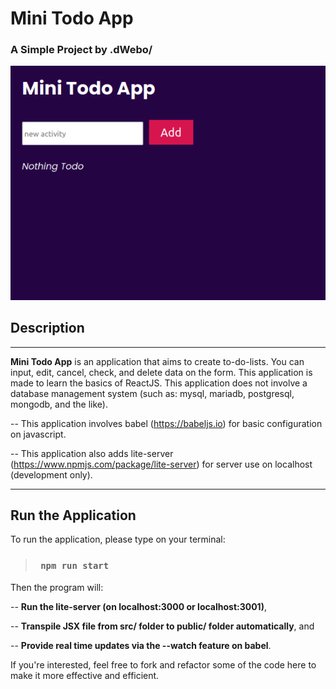 # Mini Todo App
### A Simple Project by .dWebo/

![Mini Todo App!](/public/minitodoapp.png "Minitodoapp")

## Description
***
**Mini Todo App** is an application that aims to create to-do-lists. You can input, edit, cancel, check, and delete data on the form.
This application is made to learn the basics of ReactJS. This application does not involve a database management system (such as: mysql, mariadb, postgresql, mongodb, and the like).


-- This application involves babel (https://babeljs.io) for basic configuration on javascript. 

-- This application also adds lite-server (https://www.npmjs.com/package/lite-server) for server use on localhost (development only).

***
## Run the Application

To run the application, please type on your terminal:

>
> ### `  npm run start `
>


Then the program will:

  -- **Run the lite-server (on localhost:3000 or localhost:3001)**,
  
  -- **Transpile JSX file from src/ folder to public/ folder automatically**, and 
  
  -- **Provide real time updates via the --watch feature on babel**.


If you're interested, feel free to fork and refactor some of the code here to make it more effective and efficient.
